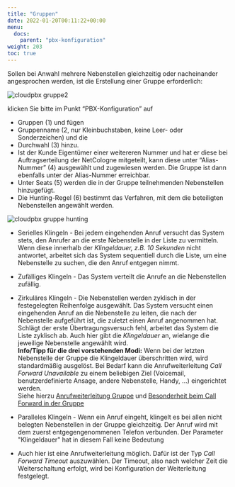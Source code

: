 ```yaml
---
title: "Gruppen"
date: 2022-01-20T00:11:22+00:00
menu:
  docs:
    parent: "pbx-konfiguration"
weight: 203
toc: true
---
```


Sollen bei Anwahl mehrere Nebenstellen gleichzeitig oder nacheinander angesprochen werden, ist die Erstellung einer Gruppe erforderlich:

![cloudpbx gruppe2](https://user-images.githubusercontent.com/98753538/158327798-b27cc189-38a7-4fd3-95ad-5640c7ac5355.jpg)

klicken Sie bitte im Punkt “PBX-Konfiguration” auf

* Gruppen (1) und fügen <br>
* Gruppenname (2, nur Kleinbuchstaben, keine Leer- oder Sonderzeichen) und die <br>
* Durchwahl (3) hinzu. <br>
* Ist der Kunde Eigentümer einer weitereren Nummer und hat er diese bei Auftragserteilung der NetCologne mitgeteilt, kann diese unter “Alias-Nummer” (4) ausgewählt und zugewiesen werden. Die Gruppe ist dann ebenfalls unter der Alias-Nummer erreichbar. <br>
* Unter Seats (5) werden die in der Gruppe teilnehmenden Nebenstellen hinzugefügt. <br>
* Die Hunting-Regel (6) bestimmt das Verfahren, mit dem die beteiligten Nebenstellen angewählt werden. <br>

![cloudpbx gruppe hunting](https://user-images.githubusercontent.com/98753538/158193548-c0180461-ea76-41f4-9fbb-f5f091ef7c68.jpg)

* Serielles Klingeln - Bei jedem eingehenden Anruf versucht das System stets, den Anrufer an die erste Nebenstelle in der Liste zu vermitteln. Wenn diese innerhalb der *Klingeldauer, z.B. 10 Sekunden* nicht antwortet, arbeitet sich das System sequentiell durch die Liste, um eine Nebenstelle zu suchen, die den Anruf entgegen nimmt. <br>
* Zufälliges Klingeln - Das System verteilt die Anrufe an die Nebenstellen zufällig.
* Zirkuläres Klingeln - Die Nebenstellen werden zyklisch in der festegelegten Reihenfolge ausgewählt. Das System versucht einen eingehenden Anruf an die Nebenstelle zu leiten, die nach der Nebenstelle aufgeführt ist, die zuletzt einen Anruf angenommen hat. Schlägt der erste Übertragungsversuch fehl, arbeitet das System die Liste zyklisch ab. Auch hier gibt die *Klingeldauer* an, wielange die jeweilige Nebenstelle angewählt wird. <br> **Info/Tipp für die drei vorstehenden Modi:** Wenn bei der letzten Nebenstelle der Gruppe die Klingeldauer überschritten wird, wird standardmäßig ausgelöst. Bei Bedarf kann die Anrufweiterleitung *Call Forward Unavailable* zu einem beliebigen Ziel (Voicemail, benutzerdefinierte Ansage, andere Nebenstelle, Handy, ...) eingerichtet werden. <br>
Siehe hierzu [Anrufweiterleitung Gruppe](https://cloudpbx-doku.netcologne.de/docs/funktionen/anrufweiterleitung/#b-anrufweiterleitung-gruppe) und [Besonderheit beim Call Forward in der Gruppe](https://cloudpbx-doku.netcologne.de/docs/funktionen/anrufweiterleitung/#4-besonderheit-call-forward-in-der-pbx-gruppe)

* Paralleles Klingeln - Wenn ein Anruf eingeht, klingelt es bei allen nicht belegten Nebenstellen in der Gruppe gleichzeitig. Der Anruf wird mit dem zuerst entgegengenommenen Telefon verbunden. Der Parameter "Klingeldauer" hat in diesem Fall keine Bedeutung <br>
* Auch hier ist eine Anrufweiterleitung möglich. Dafür ist der Typ *Call Forward Timeout* auszuwählen. Der Timeout, also nach welcher Zeit die Weiterschaltung erfolgt, wird bei Konfiguration der Weiterleitung festgelegt. 
